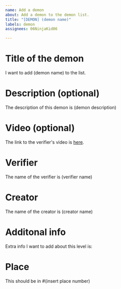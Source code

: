 ```yaml
---
name: Add a demon
about: Add a demon to the demon list.
title: "[DEMON] (demon name)"
labels: demon
assignees: 06NinjaKid06

---
```


# Title of the demon
I want to add (demon name) to the list.

# Description (optional)
The description of this demon is (demon description)

# Video (optional)
The link to the verifier's video is [here](https://youtu.be/ ).

# Verifier
The name of the verifier is (verifier name)

# Creator
The name of the creator is (creator name)

# Additonal info
Extra info I want to add about this level is:

# Place
This should be in #(insert place number)
